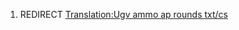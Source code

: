 1.  REDIRECT [Translation:Ugv ammo ap rounds
    txt/cs](Translation:Ugv_ammo_ap_rounds_txt/cs "wikilink")